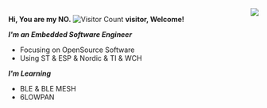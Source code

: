<img align="right" src="https://github-readme-stats.vercel.app/api?username=smartmx&show_icons=true&icon_color=CE1D2D&text_color=718096&bg_color=ffffff&layout=compact" />

**Hi, You are my NO.** ![Visitor Count](https://profile-counter.glitch.me/smartmx/count.svg) **visitor, Welcome!**

***I'm an Embedded Software Engineer***

* Focusing on OpenSource Software
* Using ST & ESP & Nordic & TI & WCH

***I'm Learning***

* BLE & BLE MESH
* 6LOWPAN
